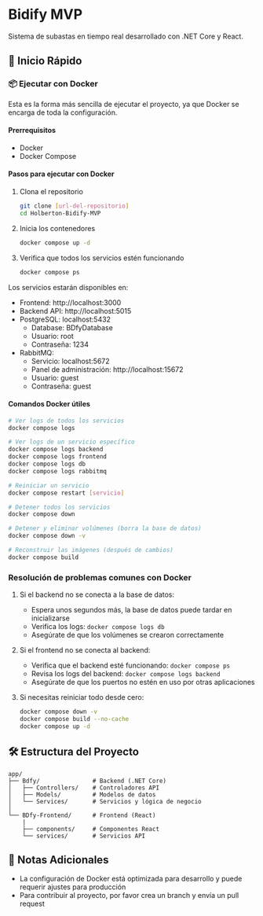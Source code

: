 # Bidify MVP

Sistema de subastas en tiempo real desarrollado con .NET Core y React.

## 🚀 Inicio Rápido

### 📦 Ejecutar con Docker

Esta es la forma más sencilla de ejecutar el proyecto, ya que Docker se encarga de toda la configuración.

#### Prerrequisitos

- Docker
- Docker Compose

#### Pasos para ejecutar con Docker

1. Clona el repositorio

   ```bash
   git clone [url-del-repositorio]
   cd Holberton-Bidify-MVP
   ```

2. Inicia los contenedores

   ```bash
   docker compose up -d
   ```

3. Verifica que todos los servicios estén funcionando
   ```bash
   docker compose ps
   ```

Los servicios estarán disponibles en:

- Frontend: http://localhost:3000
- Backend API: http://localhost:5015
- PostgreSQL: localhost:5432
  - Database: BDfyDatabase
  - Usuario: root
  - Contraseña: 1234
- RabbitMQ:
  - Servicio: localhost:5672
  - Panel de administración: http://localhost:15672
  - Usuario: guest
  - Contraseña: guest

#### Comandos Docker útiles

```bash
# Ver logs de todos los servicios
docker compose logs

# Ver logs de un servicio específico
docker compose logs backend
docker compose logs frontend
docker compose logs db
docker compose logs rabbitmq

# Reiniciar un servicio
docker compose restart [servicio]

# Detener todos los servicios
docker compose down

# Detener y eliminar volúmenes (borra la base de datos)
docker compose down -v

# Reconstruir las imágenes (después de cambios)
docker compose build
```

### Resolución de problemas comunes con Docker

1. Si el backend no se conecta a la base de datos:

   - Espera unos segundos más, la base de datos puede tardar en inicializarse
   - Verifica los logs: `docker compose logs db`
   - Asegúrate de que los volúmenes se crearon correctamente

2. Si el frontend no se conecta al backend:

   - Verifica que el backend esté funcionando: `docker compose ps`
   - Revisa los logs del backend: `docker compose logs backend`
   - Asegúrate de que los puertos no estén en uso por otras aplicaciones

3. Si necesitas reiniciar todo desde cero:
   ```bash
   docker compose down -v
   docker compose build --no-cache
   docker compose up -d
   ```

## 🛠️ Estructura del Proyecto

```
app/
├── Bdfy/               # Backend (.NET Core)
│   ├── Controllers/    # Controladores API
│   ├── Models/         # Modelos de datos
│   └── Services/       # Servicios y lógica de negocio
│
└── BDfy-Frontend/      # Frontend (React)
    |
    ├── components/     # Componentes React
    └── services/       # Servicios API
```

## 📝 Notas Adicionales

- La configuración de Docker está optimizada para desarrollo y puede requerir ajustes para producción
- Para contribuir al proyecto, por favor crea un branch y envía un pull request
